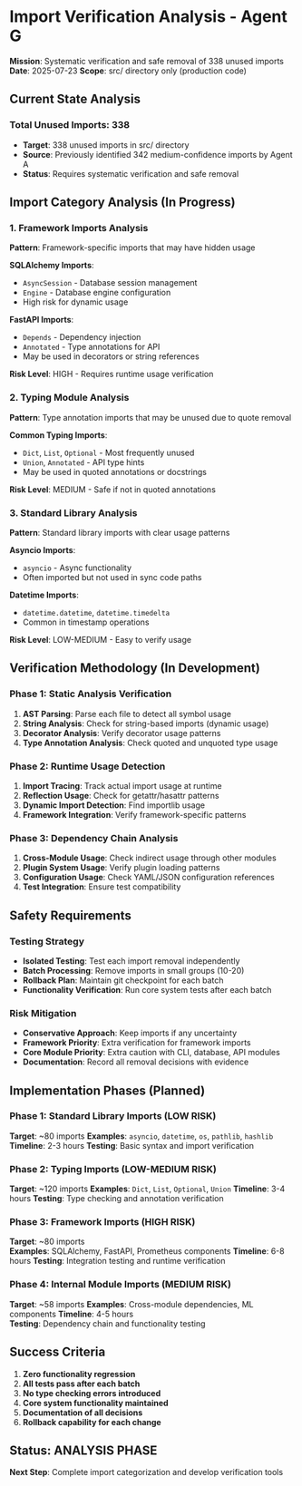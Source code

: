 # Import Verification Analysis - Agent G
**Mission**: Systematic verification and safe removal of 338 unused imports
**Date**: 2025-07-23
**Scope**: src/ directory only (production code)

## Current State Analysis

### Total Unused Imports: 338
- **Target**: 338 unused imports in src/ directory  
- **Source**: Previously identified 342 medium-confidence imports by Agent A
- **Status**: Requires systematic verification and safe removal

## Import Category Analysis (In Progress)

### 1. Framework Imports Analysis
**Pattern**: Framework-specific imports that may have hidden usage

**SQLAlchemy Imports**:
- `AsyncSession` - Database session management
- `Engine` - Database engine configuration  
- High risk for dynamic usage

**FastAPI Imports**:
- `Depends` - Dependency injection
- `Annotated` - Type annotations for API
- May be used in decorators or string references

**Risk Level**: HIGH - Requires runtime usage verification

### 2. Typing Module Analysis  
**Pattern**: Type annotation imports that may be unused due to quote removal

**Common Typing Imports**:
- `Dict`, `List`, `Optional` - Most frequently unused
- `Union`, `Annotated` - API type hints
- May be used in quoted annotations or docstrings

**Risk Level**: MEDIUM - Safe if not in quoted annotations

### 3. Standard Library Analysis
**Pattern**: Standard library imports with clear usage patterns

**Asyncio Imports**:
- `asyncio` - Async functionality
- Often imported but not used in sync code paths

**Datetime Imports**:  
- `datetime.datetime`, `datetime.timedelta`
- Common in timestamp operations

**Risk Level**: LOW-MEDIUM - Easy to verify usage

## Verification Methodology (In Development)

### Phase 1: Static Analysis Verification
1. **AST Parsing**: Parse each file to detect all symbol usage
2. **String Analysis**: Check for string-based imports (dynamic usage)
3. **Decorator Analysis**: Verify decorator usage patterns
4. **Type Annotation Analysis**: Check quoted and unquoted type usage

### Phase 2: Runtime Usage Detection
1. **Import Tracing**: Track actual import usage at runtime
2. **Reflection Usage**: Check for getattr/hasattr patterns
3. **Dynamic Import Detection**: Find importlib usage
4. **Framework Integration**: Verify framework-specific patterns

### Phase 3: Dependency Chain Analysis
1. **Cross-Module Usage**: Check indirect usage through other modules
2. **Plugin System Usage**: Verify plugin loading patterns
3. **Configuration Usage**: Check YAML/JSON configuration references
4. **Test Integration**: Ensure test compatibility

## Safety Requirements

### Testing Strategy
- **Isolated Testing**: Test each import removal independently
- **Batch Processing**: Remove imports in small groups (10-20)
- **Rollback Plan**: Maintain git checkpoint for each batch
- **Functionality Verification**: Run core system tests after each batch

### Risk Mitigation
- **Conservative Approach**: Keep imports if any uncertainty
- **Framework Priority**: Extra verification for framework imports
- **Core Module Priority**: Extra caution with CLI, database, API modules
- **Documentation**: Record all removal decisions with evidence

## Implementation Phases (Planned)

### Phase 1: Standard Library Imports (LOW RISK)
**Target**: ~80 imports
**Examples**: `asyncio`, `datetime`, `os`, `pathlib`, `hashlib`
**Timeline**: 2-3 hours
**Testing**: Basic syntax and import verification

### Phase 2: Typing Imports (LOW-MEDIUM RISK)  
**Target**: ~120 imports
**Examples**: `Dict`, `List`, `Optional`, `Union`
**Timeline**: 3-4 hours
**Testing**: Type checking and annotation verification

### Phase 3: Framework Imports (HIGH RISK)
**Target**: ~80 imports  
**Examples**: SQLAlchemy, FastAPI, Prometheus components
**Timeline**: 6-8 hours
**Testing**: Integration testing and runtime verification

### Phase 4: Internal Module Imports (MEDIUM RISK)
**Target**: ~58 imports
**Examples**: Cross-module dependencies, ML components
**Timeline**: 4-5 hours  
**Testing**: Dependency chain and functionality testing

## Success Criteria
1. **Zero functionality regression**
2. **All tests pass after each batch**  
3. **No type checking errors introduced**
4. **Core system functionality maintained**
5. **Documentation of all decisions**
6. **Rollback capability for each change**

## Status: ANALYSIS PHASE
**Next Step**: Complete import categorization and develop verification tools